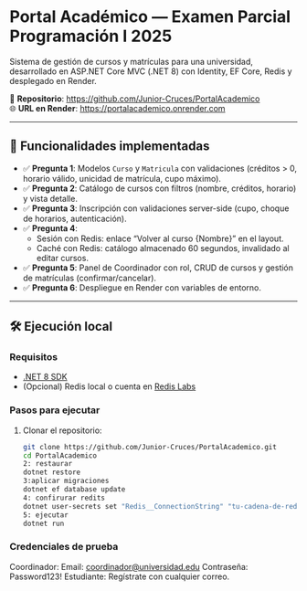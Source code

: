 # Portal Académico — Examen Parcial Programación I 2025

Sistema de gestión de cursos y matrículas para una universidad, desarrollado en ASP.NET Core MVC (.NET 8) con Identity, EF Core, Redis y desplegado en Render.

🔗 **Repositorio**: https://github.com/Junior-Cruces/PortalAcademico  
🌐 **URL en Render**: https://portalacademico.onrender.com 

---

## 🚀 Funcionalidades implementadas

- ✅ **Pregunta 1**: Modelos `Curso` y `Matricula` con validaciones (créditos > 0, horario válido, unicidad de matrícula, cupo máximo).
- ✅ **Pregunta 2**: Catálogo de cursos con filtros (nombre, créditos, horario) y vista detalle.
- ✅ **Pregunta 3**: Inscripción con validaciones server-side (cupo, choque de horarios, autenticación).
- ✅ **Pregunta 4**: 
  - Sesión con Redis: enlace “Volver al curso {Nombre}” en el layout.
  - Caché con Redis: catálogo almacenado 60 segundos, invalidado al editar cursos.
- ✅ **Pregunta 5**: Panel de Coordinador con rol, CRUD de cursos y gestión de matrículas (confirmar/cancelar).
- ✅ **Pregunta 6**: Despliegue en Render con variables de entorno.

---

## 🛠️ Ejecución local

### Requisitos
- [.NET 8 SDK](https://dotnet.microsoft.com/download/dotnet/8.0)
- (Opcional) Redis local o cuenta en [Redis Labs](https://app.redislabs.com/)

### Pasos para ejecutar
1. Clonar el repositorio:
   ```bash
   git clone https://github.com/Junior-Cruces/PortalAcademico.git
   cd PortalAcademico
   2: restaurar
   dotnet restore
   3:aplicar migraciones 
   dotnet ef database update
   4: confirurar redits 
   dotnet user-secrets set "Redis__ConnectionString" "tu-cadena-de-redis"
   5: ejecutar 
   dotnet run

### Credenciales de prueba
   
Coordinador:
Email: coordinador@universidad.edu
Contraseña: Password123!
Estudiante: Regístrate con cualquier correo.
